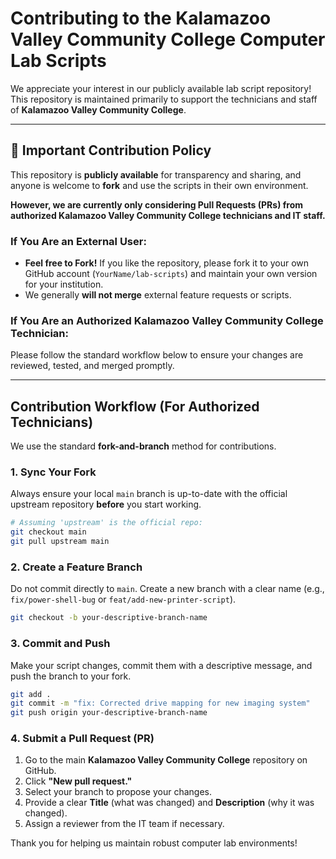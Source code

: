 # Contributing to the Kalamazoo Valley Community College Computer Lab Scripts

We appreciate your interest in our publicly available lab script repository! This repository is maintained primarily to support the technicians and staff of **Kalamazoo Valley Community College**.

-----

## 🛑 Important Contribution Policy

This repository is **publicly available** for transparency and sharing, and anyone is welcome to **fork** and use the scripts in their own environment.

**However, we are currently only considering Pull Requests (PRs) from authorized Kalamazoo Valley Community College technicians and IT staff.**

### If You Are an External User:

  * **Feel free to Fork!** If you like the repository, please fork it to your own GitHub account (`YourName/lab-scripts`) and maintain your own version for your institution.
  * We generally **will not merge** external feature requests or scripts.

### If You Are an Authorized Kalamazoo Valley Community College Technician:

Please follow the standard workflow below to ensure your changes are reviewed, tested, and merged promptly.

-----

## Contribution Workflow (For Authorized Technicians)

We use the standard **fork-and-branch** method for contributions.

### 1. **Sync Your Fork**

Always ensure your local `main` branch is up-to-date with the official upstream repository **before** you start working.

```bash
# Assuming 'upstream' is the official repo:
git checkout main
git pull upstream main
```

### 2. **Create a Feature Branch**

Do not commit directly to `main`. Create a new branch with a clear name (e.g., `fix/power-shell-bug` or `feat/add-new-printer-script`).

```bash
git checkout -b your-descriptive-branch-name
```

### 3. **Commit and Push**

Make your script changes, commit them with a descriptive message, and push the branch to your fork.

```bash
git add .
git commit -m "fix: Corrected drive mapping for new imaging system"
git push origin your-descriptive-branch-name
```

### 4. **Submit a Pull Request (PR)**

1.  Go to the main **Kalamazoo Valley Community College** repository on GitHub.
2.  Click **"New pull request."**
3.  Select your branch to propose your changes.
4.  Provide a clear **Title** (what was changed) and **Description** (why it was changed).
5.  Assign a reviewer from the IT team if necessary.

Thank you for helping us maintain robust computer lab environments!